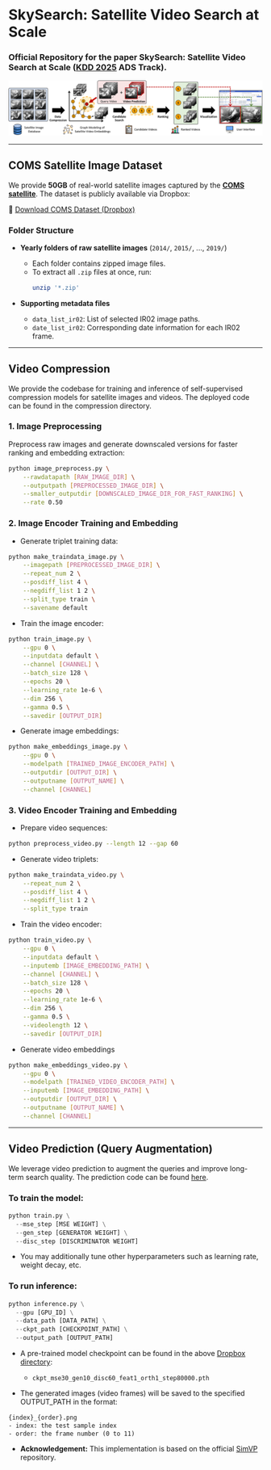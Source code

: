 # SkySearch: Satellite Video Search at Scale

### Official Repository for the paper **SkySearch: Satellite Video Search at Scale** ([KDD 2025](https://kdd2025.kdd.org/) ADS Track).

![SkySearch](img/skysearch-1.png)

---

## COMS Satellite Image Dataset 
We provide **50GB** of real-world satellite images captured by the [**COMS satellite**](https://en.wikipedia.org/wiki/Chollian). The dataset is publicly available via Dropbox:

🔗 [Download COMS Dataset (Dropbox)](https://www.dropbox.com/scl/fo/xr10egc7qzvwekexs1xkx/ABHnIeb-kYh1U2PVn2-Vbhg?rlkey=nzy2zh0kak31s79twygi7gcx6&st=2mr0rd0g&dl=0)

### Folder Structure

- **Yearly folders of raw satellite images** (`2014/`, `2015/`, ..., `2019/`)
  - Each folder contains zipped image files.
  - To extract all `.zip` files at once, run:
    ```bash
    unzip '*.zip'
    ```

- **Supporting metadata files**
  - `data_list_ir02`: List of selected IR02 image paths.
  - `date_list_ir02`: Corresponding date information for each IR02 frame.

---

## Video Compression
We provide the codebase for training and inference of self-supervised compression models for satellite images and videos.
The deployed code can be found in the compression directory.

### 1. Image Preprocessing
Preprocess raw images and generate downscaled versions for faster ranking and embedding extraction:
```bash
python image_preprocess.py \
    --rawdatapath [RAW_IMAGE_DIR] \
    --outputpath [PREPROCESSED_IMAGE_DIR] \
    --smaller_outputdir [DOWNSCALED_IMAGE_DIR_FOR_FAST_RANKING] \
    --rate 0.50
```

### 2. Image Encoder Training and Embedding
* Generate triplet training data:
```bash
python make_traindata_image.py \
    --imagepath [PREPROCESSED_IMAGE_DIR] \
    --repeat_num 2 \
    --posdiff_list 4 \
    --negdiff_list 1 2 \
    --split_type train \
    --savename default
```

* Train the image encoder:
```bash
python train_image.py \
    --gpu 0 \
    --inputdata default \
    --channel [CHANNEL] \
    --batch_size 128 \
    --epochs 20 \
    --learning_rate 1e-6 \
    --dim 256 \
    --gamma 0.5 \
    --savedir [OUTPUT_DIR]
```
* Generate image embeddings:
```bash
python make_embeddings_image.py \
    --gpu 0 \
    --modelpath [TRAINED_IMAGE_ENCODER_PATH] \
    --outputdir [OUTPUT_DIR] \
    --outputname [OUTPUT_NAME] \
    --channel [CHANNEL]
```

### 3. Video Encoder Training and Embedding

* Prepare video sequences:
```bash
python preprocess_video.py --length 12 --gap 60
```

* Generate video triplets:
```bash
python make_traindata_video.py \
    --repeat_num 2 \
    --posdiff_list 4 \
    --negdiff_list 1 2 \
    --split_type train
```

* Train the video encoder:
```bash
python train_video.py \
    --gpu 0 \
    --inputdata default \
    --inputemb [IMAGE_EMBEDDING_PATH] \
    --channel [CHANNEL] \
    --batch_size 128 \
    --epochs 20 \
    --learning_rate 1e-6 \
    --dim 256 \
    --gamma 0.5 \
    --videolength 12 \
    --savedir [OUTPUT_DIR]
```

* Generate video embeddings
```bash
python make_embeddings_video.py \
    --gpu 0 \
    --modelpath [TRAINED_VIDEO_ENCODER_PATH] \
    --inputemb [IMAGE_EMBEDDING_PATH] \
    --outputdir [OUTPUT_DIR] \
    --outputname [OUTPUT_NAME] \
    --channel [CHANNEL]
```

---

## Video Prediction (Query Augmentation)
We leverage video prediction to augment the queries and improve long-term search quality.
The prediction code can be found [here](prediction).

### To train the model:
```python
python train.py \
  --mse_step [MSE WEIGHT] \
  --gen_step [GENERATOR WEIGHT] \
  --disc_step [DISCRIMINATOR WEIGHT]
```

- You may additionally tune other hyperparameters such as learning rate, weight decay, etc.

### To run inference:
```python
python inference.py \
  --gpu [GPU_ID] \
  --data_path [DATA_PATH] \
  --ckpt_path [CHECKPOINT_PATH] \
  --output_path [OUTPUT_PATH]
```

- A pre-trained model checkpoint can be found in the above [Dropbox directory](https://www.dropbox.com/scl/fo/xr10egc7qzvwekexs1xkx/ABHnIeb-kYh1U2PVn2-Vbhg?rlkey=nzy2zh0kak31s79twygi7gcx6&st=2mr0rd0g&dl=0):
  - `ckpt_mse30_gen10_disc60_feat1_orth1_step80000.pth`

- The generated images (video frames) will be saved to the specified OUTPUT_PATH in the format:
```
{index}_{order}.png
- index: the test sample index
- order: the frame number (0 to 11)
```

- **Acknowledgement:** This implementation is based on the official [SimVP](https://github.com/A4Bio/SimVP) repository.
